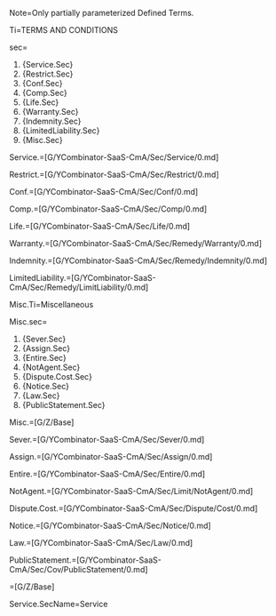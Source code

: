 Note=Only partially parameterized Defined Terms.





Ti=TERMS AND CONDITIONS 

sec=<ol class="secs-and"><li>{Service.Sec}</li><li>{Restrict.Sec}</li><li>{Conf.Sec}</li><li>{Comp.Sec}</li><li>{Life.Sec}</li><li>{Warranty.Sec}</li><li>{Indemnity.Sec}</li><li>{LimitedLiability.Sec}</li><li>{Misc.Sec}</li></ol>

Service.=[G/YCombinator-SaaS-CmA/Sec/Service/0.md]

Restrict.=[G/YCombinator-SaaS-CmA/Sec/Restrict/0.md]

Conf.=[G/YCombinator-SaaS-CmA/Sec/Conf/0.md]

Comp.=[G/YCombinator-SaaS-CmA/Sec/Comp/0.md]

Life.=[G/YCombinator-SaaS-CmA/Sec/Life/0.md]

Warranty.=[G/YCombinator-SaaS-CmA/Sec/Remedy/Warranty/0.md]

Indemnity.=[G/YCombinator-SaaS-CmA/Sec/Remedy/Indemnity/0.md]

LimitedLiability.=[G/YCombinator-SaaS-CmA/Sec/Remedy/LimitLiability/0.md]

Misc.Ti=Miscellaneous

Misc.sec=<ol class="secs-and"><li>{Sever.Sec}</li><li>{Assign.Sec}</li><li>{Entire.Sec}</li><li>{NotAgent.Sec}</li><li>{Dispute.Cost.Sec}</li><li>{Notice.Sec}</li><li>{Law.Sec}</li><li>{PublicStatement.Sec}</li></ol>

Misc.=[G/Z/Base]

Sever.=[G/YCombinator-SaaS-CmA/Sec/Sever/0.md]

Assign.=[G/YCombinator-SaaS-CmA/Sec/Assign/0.md]

Entire.=[G/YCombinator-SaaS-CmA/Sec/Entire/0.md]

NotAgent.=[G/YCombinator-SaaS-CmA/Sec/Limit/NotAgent/0.md]

Dispute.Cost.=[G/YCombinator-SaaS-CmA/Sec/Dispute/Cost/0.md]

Notice.=[G/YCombinator-SaaS-CmA/Sec/Notice/0.md]

Law.=[G/YCombinator-SaaS-CmA/Sec/Law/0.md]

PublicStatement.=[G/YCombinator-SaaS-CmA/Sec/Cov/PublicStatement/0.md]

=[G/Z/Base]


Service.SecName=Service



